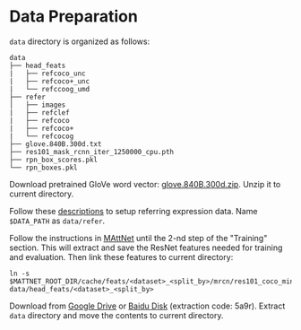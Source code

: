 # Data Preparation
`data` directory is organized as follows:
```
data
├── head_feats
|   ├── refcoco_unc
|   ├── refcoco+_unc
|   └── refccoog_umd
├── refer
│   ├── images
|   ├── refclef
|   ├── refcoco
|   ├── refcoco+
|   └── refcocog
├── glove.840B.300d.txt
├── res101_mask_rcnn_iter_1250000_cpu.pth
├── rpn_box_scores.pkl
└── rpn_boxes.pkl
```

Download pretrained GloVe word vector: [glove.840B.300d.zip](http://nlp.stanford.edu/data/glove.840B.300d.zip). Unzip it to current directory.

Follow these [descriptions](https://github.com/lichengunc/refer/tree/master/data) to setup referring expression data. Name `$DATA_PATH` as `data/refer`.

Follow the instructions in [MAttNet](https://github.com/lichengunc/MAttNet) until the 2-nd step of the "Training" section. This will extract and save the ResNet features needed for training and evaluation. Then link these features to current directory:
```
ln -s $MATTNET_ROOT_DIR/cache/feats/<dataset>_<split_by>/mrcn/res101_coco_minus_refer_notime data/head_feats/<dataset>_<split_by>
```

Download from [Google Drive](https://drive.google.com/drive/folders/1BPqWW0LrAEBFna7b-ORF2TcrY7K_DDvM?usp=sharing) or [Baidu Disk](https://pan.baidu.com/s/1G4k7APKSUs-_5StXoYaNrA) (extraction code: 5a9r). Extract `data` directory and move the contents to current directory.
